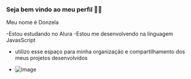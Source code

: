 ### Seja bem vindo ao meu perfil 🤗😇

Meu nome é Donzela

-Estou estudando no Alura
-Estou me desenvolvendo na línguagem JavasScript
- utilizo esse espaço para minha organização e compartilhamento dos meus projetos desenvolvidos

- ![image](https://github.com/user-attachments/assets/6ca2a69f-3aab-4f05-8eca-51c1e540d92f)
  
